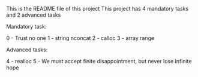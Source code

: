 This is the README file of this project
This project has 4 mandatory tasks and 2 advanced tasks

Mandatory task:

0 - Trust no one
1 - string nconcat
2 - calloc
3 - array range

Advanced tasks:

4 - realloc
5 - We must accept finite disappointment, but never lose infinite hope
